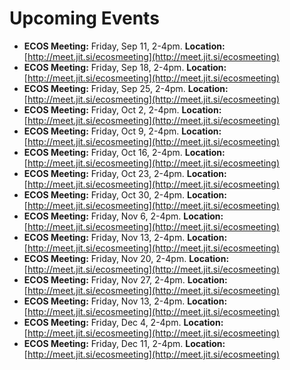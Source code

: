 # Upcoming Events
* **ECOS Meeting:** Friday, Sep 11, 2-4pm. **Location:** [http://meet.jit.si/ecosmeeting](http://meet.jit.si/ecosmeeting)
* **ECOS Meeting:** Friday, Sep 18, 2-4pm. **Location:** [http://meet.jit.si/ecosmeeting](http://meet.jit.si/ecosmeeting)
* **ECOS Meeting:** Friday, Sep 25, 2-4pm. **Location:** [http://meet.jit.si/ecosmeeting](http://meet.jit.si/ecosmeeting)
* **ECOS Meeting:** Friday, Oct 2, 2-4pm. **Location:** [http://meet.jit.si/ecosmeeting](http://meet.jit.si/ecosmeeting)
* **ECOS Meeting:** Friday, Oct 9, 2-4pm. **Location:** [http://meet.jit.si/ecosmeeting](http://meet.jit.si/ecosmeeting)
* **ECOS Meeting:** Friday, Oct 16, 2-4pm. **Location:** [http://meet.jit.si/ecosmeeting](http://meet.jit.si/ecosmeeting)
* **ECOS Meeting:** Friday, Oct 23, 2-4pm. **Location:** [http://meet.jit.si/ecosmeeting](http://meet.jit.si/ecosmeeting)
* **ECOS Meeting:** Friday, Oct 30, 2-4pm. **Location:** [http://meet.jit.si/ecosmeeting](http://meet.jit.si/ecosmeeting)
* **ECOS Meeting:** Friday, Nov 6, 2-4pm. **Location:** [http://meet.jit.si/ecosmeeting](http://meet.jit.si/ecosmeeting)
* **ECOS Meeting:** Friday, Nov 13, 2-4pm. **Location:** [http://meet.jit.si/ecosmeeting](http://meet.jit.si/ecosmeeting)
* **ECOS Meeting:** Friday, Nov 20, 2-4pm. **Location:** [http://meet.jit.si/ecosmeeting](http://meet.jit.si/ecosmeeting)
* **ECOS Meeting:** Friday, Nov 27, 2-4pm. **Location:** [http://meet.jit.si/ecosmeeting](http://meet.jit.si/ecosmeeting)
* **ECOS Meeting:** Friday, Nov 13, 2-4pm. **Location:** [http://meet.jit.si/ecosmeeting](http://meet.jit.si/ecosmeeting)
* **ECOS Meeting:** Friday, Dec 4, 2-4pm. **Location:** [http://meet.jit.si/ecosmeeting](http://meet.jit.si/ecosmeeting)
* **ECOS Meeting:** Friday, Dec 11, 2-4pm. **Location:** [http://meet.jit.si/ecosmeeting](http://meet.jit.si/ecosmeeting)
